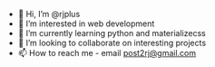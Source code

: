 - 👋 Hi, I’m @rjplus
- 👀 I’m interested in web development
- 🌱 I’m currently learning python and materializecss
- 💞️ I’m looking to collaborate on interesting projects
- 📫 How to reach me - email post2rj@gmail.com

<!---
rjplus/rjplus is a ✨ special ✨ repository because its `README.md` (this file) appears on your GitHub profile.
You can click the Preview link to take a look at your changes.
--->
